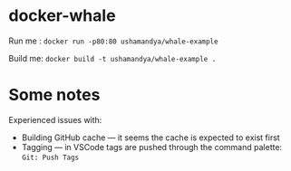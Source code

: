 # docker-whale

Run me : `docker run -p80:80 ushamandya/whale-example`

Build me: `docker build -t ushamandya/whale-example .`

# Some notes

Experienced issues with:
* Building GitHub cache — it seems the cache is expected to exist first
* Tagging — in VSCode tags are pushed through the command palette: `Git: Push Tags`
